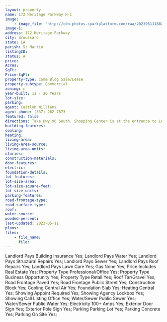 ```yaml
---
layout: property
name: 172 Heritage Parkway H-I
image:
    - image_file: "http://cdn.photos.sparkplatform.com/raa/20230511180238779114000000.jpg"
image-1:
address: 172 Heritage Parkway
city: Broussard
state: LA
parish: St Martin
listingID: 
status: A
price: 
Acres: 
SqFt: 
Price-SqFt: 
property-type: Comm Bldg Sale/Lease
property-subtype: Commercial
zoning: c
year-built: 11 - 20 Years
lot-size: 
parking: 
agent: Caitlyn Williams
agent-phone: (337) 262-7873
featured: false
directions: Take Hwy 90 South. Shopping Center is at the entrance to Le Triomphe.
building-features: 
cooling: 
heating: 
living-area: 
living-area-source: 
living-area-units: 
stories: 
construction-materials: 
door-features: 
electric: 
foundation-details: 
lot-features: 
lot-size-area: 
lot-size-square-feet: 
lot-size-units: 
parking-features: 
road-frontage-type: 
road-surface-type: 
roof: 
water-source: 
wooded-percent: 
last-updated: 2023-05-11
plans: 
files:
    - file_name:
      file:
---
```

Landlord Pays	Building Insurance	Yes;
Landlord Pays	Water	Yes;
Landlord Pays	Structural Repairs	Yes;
Landlord Pays	Sewer	Yes;
Landlord Pays	Roof Repairs	Yes;
Landlord Pays	Lawn Care	Yes;
Gas	None	Yes;
Price Includes	Real Estate	Yes;
Property Type	Professional/Office	Yes;
Property Type	Business Opportunity	Yes;
Property Type	Retail	Yes;
Roof	Tar/Gravel	Yes;
Road Frontage	Paved	Yes;
Road Frontage	Public Street	Yes;
Construction	Block	Yes;
Cooling	Central Air	Yes;
Foundation	Slab	Yes;
Heating	Central	Yes;
Showing	Appoint Required	Yes;
Showing	Agency Lockbox	Yes;
Showing	Call Listing Office	Yes;
Water/Sewer	Public Sewer	Yes;
Water/Sewer	Public Water	Yes;
Electricity	100+ Amps	Yes;
Exterior	Door Sign	Yes;
Exterior	Pole Sign	Yes;
Parking	Parking Lot	Yes;
Parking	Concrete	Yes;
Parking	On Site	Yes;

